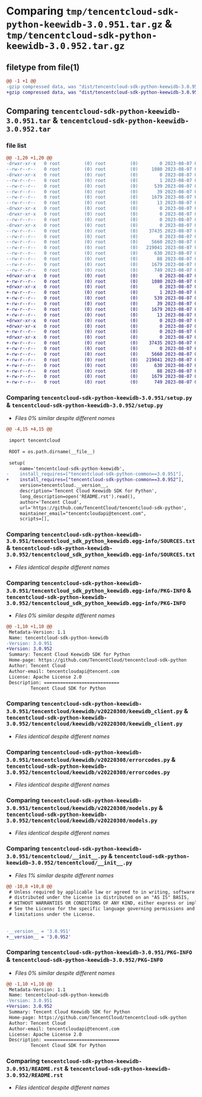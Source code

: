 # Comparing `tmp/tencentcloud-sdk-python-keewidb-3.0.951.tar.gz` & `tmp/tencentcloud-sdk-python-keewidb-3.0.952.tar.gz`

## filetype from file(1)

```diff
@@ -1 +1 @@
-gzip compressed data, was "dist/tencentcloud-sdk-python-keewidb-3.0.951.tar", last modified: Mon Aug  7 00:29:22 2023, max compression
+gzip compressed data, was "dist/tencentcloud-sdk-python-keewidb-3.0.952.tar", last modified: Mon Aug  7 08:56:28 2023, max compression
```

## Comparing `tencentcloud-sdk-python-keewidb-3.0.951.tar` & `tencentcloud-sdk-python-keewidb-3.0.952.tar`

### file list

```diff
@@ -1,20 +1,20 @@
-drwxr-xr-x   0 root         (0) root         (0)        0 2023-08-07 00:29:22.000000 tencentcloud-sdk-python-keewidb-3.0.951/
--rw-r--r--   0 root         (0) root         (0)     1080 2023-08-07 00:29:22.000000 tencentcloud-sdk-python-keewidb-3.0.951/setup.py
-drwxr-xr-x   0 root         (0) root         (0)        0 2023-08-07 00:29:22.000000 tencentcloud-sdk-python-keewidb-3.0.951/tencentcloud_sdk_python_keewidb.egg-info/
--rw-r--r--   0 root         (0) root         (0)        1 2023-08-07 00:29:22.000000 tencentcloud-sdk-python-keewidb-3.0.951/tencentcloud_sdk_python_keewidb.egg-info/dependency_links.txt
--rw-r--r--   0 root         (0) root         (0)      539 2023-08-07 00:29:22.000000 tencentcloud-sdk-python-keewidb-3.0.951/tencentcloud_sdk_python_keewidb.egg-info/SOURCES.txt
--rw-r--r--   0 root         (0) root         (0)       39 2023-08-07 00:29:22.000000 tencentcloud-sdk-python-keewidb-3.0.951/tencentcloud_sdk_python_keewidb.egg-info/requires.txt
--rw-r--r--   0 root         (0) root         (0)     1679 2023-08-07 00:29:22.000000 tencentcloud-sdk-python-keewidb-3.0.951/tencentcloud_sdk_python_keewidb.egg-info/PKG-INFO
--rw-r--r--   0 root         (0) root         (0)       13 2023-08-07 00:29:22.000000 tencentcloud-sdk-python-keewidb-3.0.951/tencentcloud_sdk_python_keewidb.egg-info/top_level.txt
-drwxr-xr-x   0 root         (0) root         (0)        0 2023-08-07 00:29:22.000000 tencentcloud-sdk-python-keewidb-3.0.951/tencentcloud/
-drwxr-xr-x   0 root         (0) root         (0)        0 2023-08-07 00:29:22.000000 tencentcloud-sdk-python-keewidb-3.0.951/tencentcloud/keewidb/
--rw-r--r--   0 root         (0) root         (0)        0 2023-08-07 00:29:22.000000 tencentcloud-sdk-python-keewidb-3.0.951/tencentcloud/keewidb/__init__.py
-drwxr-xr-x   0 root         (0) root         (0)        0 2023-08-07 00:29:22.000000 tencentcloud-sdk-python-keewidb-3.0.951/tencentcloud/keewidb/v20220308/
--rw-r--r--   0 root         (0) root         (0)    37435 2023-08-07 00:29:22.000000 tencentcloud-sdk-python-keewidb-3.0.951/tencentcloud/keewidb/v20220308/keewidb_client.py
--rw-r--r--   0 root         (0) root         (0)        0 2023-08-07 00:29:22.000000 tencentcloud-sdk-python-keewidb-3.0.951/tencentcloud/keewidb/v20220308/__init__.py
--rw-r--r--   0 root         (0) root         (0)     5660 2023-08-07 00:29:22.000000 tencentcloud-sdk-python-keewidb-3.0.951/tencentcloud/keewidb/v20220308/errorcodes.py
--rw-r--r--   0 root         (0) root         (0)   219041 2023-08-07 00:29:22.000000 tencentcloud-sdk-python-keewidb-3.0.951/tencentcloud/keewidb/v20220308/models.py
--rw-r--r--   0 root         (0) root         (0)      630 2023-08-07 00:29:22.000000 tencentcloud-sdk-python-keewidb-3.0.951/tencentcloud/__init__.py
--rw-r--r--   0 root         (0) root         (0)       88 2023-08-07 00:29:22.000000 tencentcloud-sdk-python-keewidb-3.0.951/setup.cfg
--rw-r--r--   0 root         (0) root         (0)     1679 2023-08-07 00:29:22.000000 tencentcloud-sdk-python-keewidb-3.0.951/PKG-INFO
--rw-r--r--   0 root         (0) root         (0)      749 2023-08-07 00:29:22.000000 tencentcloud-sdk-python-keewidb-3.0.951/README.rst
+drwxr-xr-x   0 root         (0) root         (0)        0 2023-08-07 08:56:28.000000 tencentcloud-sdk-python-keewidb-3.0.952/
+-rw-r--r--   0 root         (0) root         (0)     1080 2023-08-07 08:56:28.000000 tencentcloud-sdk-python-keewidb-3.0.952/setup.py
+drwxr-xr-x   0 root         (0) root         (0)        0 2023-08-07 08:56:28.000000 tencentcloud-sdk-python-keewidb-3.0.952/tencentcloud_sdk_python_keewidb.egg-info/
+-rw-r--r--   0 root         (0) root         (0)        1 2023-08-07 08:56:28.000000 tencentcloud-sdk-python-keewidb-3.0.952/tencentcloud_sdk_python_keewidb.egg-info/dependency_links.txt
+-rw-r--r--   0 root         (0) root         (0)      539 2023-08-07 08:56:28.000000 tencentcloud-sdk-python-keewidb-3.0.952/tencentcloud_sdk_python_keewidb.egg-info/SOURCES.txt
+-rw-r--r--   0 root         (0) root         (0)       39 2023-08-07 08:56:28.000000 tencentcloud-sdk-python-keewidb-3.0.952/tencentcloud_sdk_python_keewidb.egg-info/requires.txt
+-rw-r--r--   0 root         (0) root         (0)     1679 2023-08-07 08:56:28.000000 tencentcloud-sdk-python-keewidb-3.0.952/tencentcloud_sdk_python_keewidb.egg-info/PKG-INFO
+-rw-r--r--   0 root         (0) root         (0)       13 2023-08-07 08:56:28.000000 tencentcloud-sdk-python-keewidb-3.0.952/tencentcloud_sdk_python_keewidb.egg-info/top_level.txt
+drwxr-xr-x   0 root         (0) root         (0)        0 2023-08-07 08:56:28.000000 tencentcloud-sdk-python-keewidb-3.0.952/tencentcloud/
+drwxr-xr-x   0 root         (0) root         (0)        0 2023-08-07 08:56:28.000000 tencentcloud-sdk-python-keewidb-3.0.952/tencentcloud/keewidb/
+-rw-r--r--   0 root         (0) root         (0)        0 2023-08-07 08:56:28.000000 tencentcloud-sdk-python-keewidb-3.0.952/tencentcloud/keewidb/__init__.py
+drwxr-xr-x   0 root         (0) root         (0)        0 2023-08-07 08:56:28.000000 tencentcloud-sdk-python-keewidb-3.0.952/tencentcloud/keewidb/v20220308/
+-rw-r--r--   0 root         (0) root         (0)    37435 2023-08-07 08:56:28.000000 tencentcloud-sdk-python-keewidb-3.0.952/tencentcloud/keewidb/v20220308/keewidb_client.py
+-rw-r--r--   0 root         (0) root         (0)        0 2023-08-07 08:56:28.000000 tencentcloud-sdk-python-keewidb-3.0.952/tencentcloud/keewidb/v20220308/__init__.py
+-rw-r--r--   0 root         (0) root         (0)     5660 2023-08-07 08:56:28.000000 tencentcloud-sdk-python-keewidb-3.0.952/tencentcloud/keewidb/v20220308/errorcodes.py
+-rw-r--r--   0 root         (0) root         (0)   219041 2023-08-07 08:56:28.000000 tencentcloud-sdk-python-keewidb-3.0.952/tencentcloud/keewidb/v20220308/models.py
+-rw-r--r--   0 root         (0) root         (0)      630 2023-08-07 08:56:28.000000 tencentcloud-sdk-python-keewidb-3.0.952/tencentcloud/__init__.py
+-rw-r--r--   0 root         (0) root         (0)       88 2023-08-07 08:56:28.000000 tencentcloud-sdk-python-keewidb-3.0.952/setup.cfg
+-rw-r--r--   0 root         (0) root         (0)     1679 2023-08-07 08:56:28.000000 tencentcloud-sdk-python-keewidb-3.0.952/PKG-INFO
+-rw-r--r--   0 root         (0) root         (0)      749 2023-08-07 08:56:28.000000 tencentcloud-sdk-python-keewidb-3.0.952/README.rst
```

### Comparing `tencentcloud-sdk-python-keewidb-3.0.951/setup.py` & `tencentcloud-sdk-python-keewidb-3.0.952/setup.py`

 * *Files 0% similar despite different names*

```diff
@@ -4,15 +4,15 @@
 
 import tencentcloud
 
 ROOT = os.path.dirname(__file__)
 
 setup(
     name='tencentcloud-sdk-python-keewidb',
-    install_requires=["tencentcloud-sdk-python-common==3.0.951"],
+    install_requires=["tencentcloud-sdk-python-common==3.0.952"],
     version=tencentcloud.__version__,
     description='Tencent Cloud Keewidb SDK for Python',
     long_description=open('README.rst').read(),
     author='Tencent Cloud',
     url='https://github.com/TencentCloud/tencentcloud-sdk-python',
     maintainer_email="tencentcloudapi@tencent.com",
     scripts=[],
```

### Comparing `tencentcloud-sdk-python-keewidb-3.0.951/tencentcloud_sdk_python_keewidb.egg-info/SOURCES.txt` & `tencentcloud-sdk-python-keewidb-3.0.952/tencentcloud_sdk_python_keewidb.egg-info/SOURCES.txt`

 * *Files identical despite different names*

### Comparing `tencentcloud-sdk-python-keewidb-3.0.951/tencentcloud_sdk_python_keewidb.egg-info/PKG-INFO` & `tencentcloud-sdk-python-keewidb-3.0.952/tencentcloud_sdk_python_keewidb.egg-info/PKG-INFO`

 * *Files 0% similar despite different names*

```diff
@@ -1,10 +1,10 @@
 Metadata-Version: 1.1
 Name: tencentcloud-sdk-python-keewidb
-Version: 3.0.951
+Version: 3.0.952
 Summary: Tencent Cloud Keewidb SDK for Python
 Home-page: https://github.com/TencentCloud/tencentcloud-sdk-python
 Author: Tencent Cloud
 Author-email: tencentcloudapi@tencent.com
 License: Apache License 2.0
 Description: ============================
         Tencent Cloud SDK for Python
```

### Comparing `tencentcloud-sdk-python-keewidb-3.0.951/tencentcloud/keewidb/v20220308/keewidb_client.py` & `tencentcloud-sdk-python-keewidb-3.0.952/tencentcloud/keewidb/v20220308/keewidb_client.py`

 * *Files identical despite different names*

### Comparing `tencentcloud-sdk-python-keewidb-3.0.951/tencentcloud/keewidb/v20220308/errorcodes.py` & `tencentcloud-sdk-python-keewidb-3.0.952/tencentcloud/keewidb/v20220308/errorcodes.py`

 * *Files identical despite different names*

### Comparing `tencentcloud-sdk-python-keewidb-3.0.951/tencentcloud/keewidb/v20220308/models.py` & `tencentcloud-sdk-python-keewidb-3.0.952/tencentcloud/keewidb/v20220308/models.py`

 * *Files identical despite different names*

### Comparing `tencentcloud-sdk-python-keewidb-3.0.951/tencentcloud/__init__.py` & `tencentcloud-sdk-python-keewidb-3.0.952/tencentcloud/__init__.py`

 * *Files 1% similar despite different names*

```diff
@@ -10,8 +10,8 @@
 # Unless required by applicable law or agreed to in writing, software
 # distributed under the License is distributed on an "AS IS" BASIS,
 # WITHOUT WARRANTIES OR CONDITIONS OF ANY KIND, either express or implied.
 # See the License for the specific language governing permissions and
 # limitations under the License.
 
 
-__version__ = '3.0.951'
+__version__ = '3.0.952'
```

### Comparing `tencentcloud-sdk-python-keewidb-3.0.951/PKG-INFO` & `tencentcloud-sdk-python-keewidb-3.0.952/PKG-INFO`

 * *Files 0% similar despite different names*

```diff
@@ -1,10 +1,10 @@
 Metadata-Version: 1.1
 Name: tencentcloud-sdk-python-keewidb
-Version: 3.0.951
+Version: 3.0.952
 Summary: Tencent Cloud Keewidb SDK for Python
 Home-page: https://github.com/TencentCloud/tencentcloud-sdk-python
 Author: Tencent Cloud
 Author-email: tencentcloudapi@tencent.com
 License: Apache License 2.0
 Description: ============================
         Tencent Cloud SDK for Python
```

### Comparing `tencentcloud-sdk-python-keewidb-3.0.951/README.rst` & `tencentcloud-sdk-python-keewidb-3.0.952/README.rst`

 * *Files identical despite different names*


